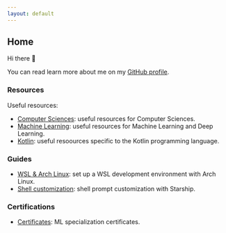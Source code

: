 ```yaml
---
layout: default
---
```


## Home

Hi there 👋

You can read learn more about me on my [GitHub profile](https://github.com/rmarquis).

### Resources

Useful resources:

* [Computer Sciences](./cs): useful resources for Computer Sciences.
* [Machine Learning](./ml): useful resources for Machine Learning and Deep Learning.
* [Kotlin](./kt): useful resoources specific to the Kotlin programming language.

### Guides

* [WSL & Arch Linux](./wsl): set up a WSL development environment with Arch Linux.
* [Shell customization](/sh): shell prompt customization with Starship.

### Certifications

* [Certificates](./ct): ML specialization certificates.
